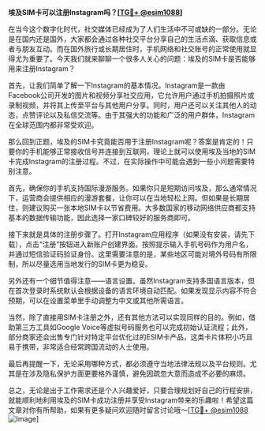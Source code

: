 **埃及SIM卡可以注册Instagram吗？[[TG💪+ @esim1088](https://t.me/s/esim1088)]**

在当今这个数字化时代，社交媒体已经成为了人们生活中不可或缺的一部分。无论是在国内还是国外，大家都会通过各种社交平台分享自己的生活点滴、获取信息或者与朋友互动。而在国外旅行或长期居住时，手机网络和社交账号的正常使用就显得尤为重要了。今天我们就来聊聊一个很多人关心的问题：埃及的SIM卡是否能够用来注册Instagram？

首先，让我们简单了解一下Instagram的基本情况。Instagram是一款由Facebook公司开发的图片和视频分享社交应用，它允许用户通过手机拍摄照片或录制视频，并将其上传至平台与其他用户分享。同时，用户还可以关注其他人的动态，点赞评论以及私信交流等。由于其强大的功能和广泛的用户群体，Instagram在全球范围内都非常受欢迎。

那么回到正题，埃及的SIM卡究竟能否用于注册Instagram呢？答案是肯定的！只要你的手机能够正常接收信号并连接到互联网，理论上就可以使用埃及当地的SIM卡完成Instagram的注册过程。不过，在实际操作中可能会遇到一些小问题需要特别注意。

首先，确保你的手机支持国际漫游服务。如果你只是短期访问埃及，那么通常情况下，运营商会提供相应的漫游套餐，让你可以在当地轻松上网。但如果是长期居住，则建议购买一张本地SIM卡以节省费用。大多数国家的移动网络供应商都支持基本的数据传输功能，因此选择一家口碑较好的服务商即可。

接下来就是具体的注册步骤了。打开Instagram应用程序（如果没有安装，请先下载），点击“注册”按钮进入新账户创建界面。按照提示输入手机号码作为用户名，并通过短信验证码验证身份。这里需要注意的是，某些地区可能对境外号码有所限制，所以尽量选用当地发行的SIM卡更为稳妥。

另外还有一个细节值得注意——语言设置。虽然Instagram支持多国语言版本，但在首次登录时系统默认会根据设备的语言环境自动匹配。如果发现显示内容不符合预期，可以在设置菜单里手动调整为中文或其他所需语言。

当然，除了直接用SIM卡注册之外，还有其他方法可以实现同样的目的。例如，借助第三方工具如Google Voice等虚拟号码服务也可以完成初始认证流程；此外，部分商家还会出售专门针对特定平台优化过的ESIM卡产品，这类卡片体积小巧且易于携带，非常适合经常跨国流动的人士使用。

最后再提醒一下，无论采用哪种方式，都必须遵守当地法律法规以及平台规则。尤其是在涉及隐私保护方面更要格外谨慎，避免因疏忽大意而造成不必要的麻烦。

总之，无论是出于工作需求还是个人兴趣爱好，只要合理规划好自己的行程安排，就能顺利地利用埃及的SIM卡成功注册并享受Instagram带来的乐趣啦！希望这篇文章对你有所帮助，如果有更多疑问欢迎随时留言讨论哦～[[TG💪+ @esim1088](https://t.me/s/esim1088) ![Image](https://i.postimg.cc/4NQfJmqS/Snipaste-2025-05-13-00-14-12.png)]